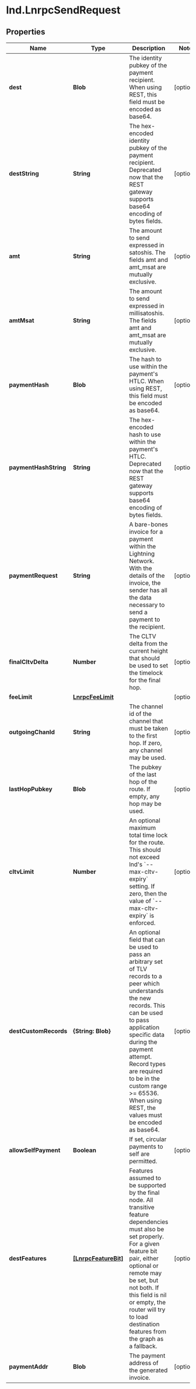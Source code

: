 # lnd.LnrpcSendRequest

## Properties

Name | Type | Description | Notes
------------ | ------------- | ------------- | -------------
**dest** | **Blob** | The identity pubkey of the payment recipient. When using REST, this field must be encoded as base64. | [optional] 
**destString** | **String** | The hex-encoded identity pubkey of the payment recipient. Deprecated now that the REST gateway supports base64 encoding of bytes fields. | [optional] 
**amt** | **String** | The amount to send expressed in satoshis.  The fields amt and amt_msat are mutually exclusive. | [optional] 
**amtMsat** | **String** | The amount to send expressed in millisatoshis.  The fields amt and amt_msat are mutually exclusive. | [optional] 
**paymentHash** | **Blob** | The hash to use within the payment&#39;s HTLC. When using REST, this field must be encoded as base64. | [optional] 
**paymentHashString** | **String** | The hex-encoded hash to use within the payment&#39;s HTLC. Deprecated now that the REST gateway supports base64 encoding of bytes fields. | [optional] 
**paymentRequest** | **String** | A bare-bones invoice for a payment within the Lightning Network. With the details of the invoice, the sender has all the data necessary to send a payment to the recipient. | [optional] 
**finalCltvDelta** | **Number** | The CLTV delta from the current height that should be used to set the timelock for the final hop. | [optional] 
**feeLimit** | [**LnrpcFeeLimit**](LnrpcFeeLimit.md) |  | [optional] 
**outgoingChanId** | **String** | The channel id of the channel that must be taken to the first hop. If zero, any channel may be used. | [optional] 
**lastHopPubkey** | **Blob** | The pubkey of the last hop of the route. If empty, any hop may be used. | [optional] 
**cltvLimit** | **Number** | An optional maximum total time lock for the route. This should not exceed lnd&#39;s &#x60;--max-cltv-expiry&#x60; setting. If zero, then the value of &#x60;--max-cltv-expiry&#x60; is enforced. | [optional] 
**destCustomRecords** | **{String: Blob}** | An optional field that can be used to pass an arbitrary set of TLV records to a peer which understands the new records. This can be used to pass application specific data during the payment attempt. Record types are required to be in the custom range &gt;&#x3D; 65536. When using REST, the values must be encoded as base64. | [optional] 
**allowSelfPayment** | **Boolean** | If set, circular payments to self are permitted. | [optional] 
**destFeatures** | [**[LnrpcFeatureBit]**](LnrpcFeatureBit.md) | Features assumed to be supported by the final node. All transitive feature dependencies must also be set properly. For a given feature bit pair, either optional or remote may be set, but not both. If this field is nil or empty, the router will try to load destination features from the graph as a fallback. | [optional] 
**paymentAddr** | **Blob** | The payment address of the generated invoice. | [optional] 


